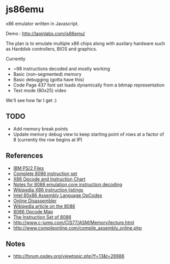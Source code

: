 js86emu
=======

x86 emulator written in Javascript.

Demo : http://lapinlabs.com/js86emu/

The plan is to emulate multiple x86 chips along with auxilary hardware such as
Harddisk controllers, BIOS and graphics.

Currently

*  ~98 instructions decoded and mostly working
*  Basic (non-segmented) memory
*  Basic debugging (gotta have this)
*  Code Page 437 font set loads dynamically from a bitmap representation
*  Text mode (80x25) video

We'll see how far I get :)

TODO
----
* Add memory break points
* Update memory debug view to keep starting point of rows at a factor of 8 (currently the row begins at IP)


References
----------
* [IBM PS/2 Files](http://www.walshcomptech.com/selectpccbbs/)
* [Complete 8086 instruction set](http://www.gabrielececchetti.it/Teaching/CalcolatoriElettronici/Docs/i8086_instruction_set.pdf)
* [X86 Opcode and Instruction Chart](http://ref.x86asm.net/geek32.html)
* [Notes for 8086 emulation core instruction decoding](http://rubbermallet.org/8086%20notes.pdf)
* [Wikipedia X86 instruction listings](http://en.wikipedia.org/wiki/X86_instruction_listings)
* [Intel 80x86 Assembly Language OpCodes](http://www.mathemainzel.info/files/x86asmref.html)
* [Online Disassembler](http://www.onlinedisassembler.com/odaweb/)
* [Wikipedia article on the 8086](http://en.wikipedia.org/wiki/8086)
* [8086 Opcode Map](http://www.mlsite.net/8086/)
* [The Instruction Set of 8086](http://www.ing.unlp.edu.ar/electrotecnia/arcom1/UNDERSTANDING8085_8086_cap14_Instruccion_set.pdf)
* http://www.c-jump.com/CIS77/ASM/Memory/lecture.html
* http://www.compileonline.com/compile_assembly_online.php

Notes
-----
* http://forum.osdev.org/viewtopic.php?f=13&t=26986